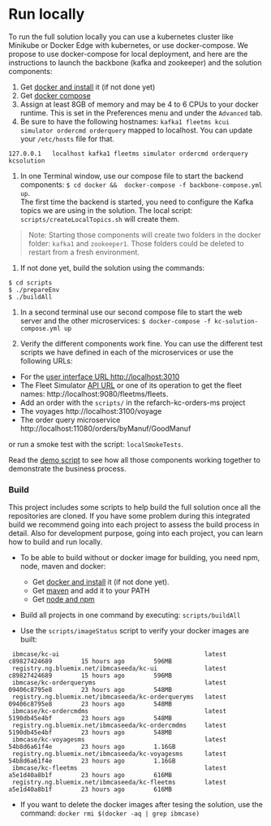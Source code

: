 # Run locally

To run the full solution locally you can use a kubernetes cluster like Minikube or Docker Edge with kubernetes, or use docker-compose. We propose to use docker-compose for local deployment, and here are the instructions to launch the backbone (kafka and zookeeper) and the solution components:

1. Get [docker and install](https://docs.docker.com/install/) it (if not done yet)
1. Get [docker compose](https://docs.docker.com/compose/install/)
1. Assign at least 8GB of memory and may be 4 to 6 CPUs to your docker runtime. This is set in the Preferences menu and under the `Advanced` tab.
1. Be sure to have the following hostnames: `kafka1 fleetms kcui simulator ordercmd orderquery` mapped to localhost. You can update your `/etc/hosts` file for that.
```
127.0.0.1	localhost kafka1 fleetms simulator ordercmd orderquery kcsolution 
```

1. In one Terminal window, use our compose file to start the backend components: `$ cd docker &&  docker-compose -f backbone-compose.yml up`.    
The first time the backend is started, you need to configure the Kafka topics we are using in the solution. The local script: `scripts/createLocalTopics.sh` will create them.
 > Note: Starting those components will create two folders in the docker folder: `kafka1` and `zookeeper1`. Those folders could be deleted to restart from a fresh environment.  
1. If not done yet, build the solution using the commands: 
 
 ```
 $ cd scripts
 $ ./prepareEnv
 $ ./buildAll
 ```

1. In a second terminal use our second compose file to start the web server and the other microservices: `$ docker-compose -f kc-solution-compose.yml up`

1. Verify the different components work fine. You can use the different test scripts we have defined in each of the microservices or use the following URLs:
  * For the [user interface URL http://localhost:3010](http://localhost:3010)
  * The Fleet Simulator [API URL](http://localhost:9080/api/explorer/) or one of its operation to get the fleet names: http://localhost:9080/fleetms/fleets.
  * Add an order with the `scripts/` in the refarch-kc-orders-ms project
  * The voyages http://localhost:3100/voyage
  * The order query microservice http://localhost:11080/orders/byManuf/GoodManuf

or run a smoke test with the script: `localSmokeTests`.

Read the [demo script](../demo/readme.md) to see how all those components working together to demonstrate the business process.

### Build

This project includes some scripts to help build the full solution once all the repositories are cloned. If you have some problem during this integrated build we recommend going into each project to assess the build process in detail. Also for development purpose, going into each project, you can learn how to build and run locally.

* To be able to build without or docker image for building, you need npm, node, maven and docker:
  * Get [docker and install](https://docs.docker.com/install/) it (if not done yet).
  * Get [maven](https://maven.apache.org/install.html) and add it to your PATH
  * Get [node and npm](https://nodejs.org/en/)

* Build all projects in one command by executing: `scripts/buildAll`
* Use the `scripts/imageStatus` script to verify your docker images are built:

```
 ibmcase/kc-ui                                        latest              c89827424689        15 hours ago        596MB  
 registry.ng.bluemix.net/ibmcaseeda/kc-ui             latest              c89827424689        15 hours ago        596MB  
 ibmcase/kc-orderqueryms                              latest              09406c8795e8        23 hours ago        548MB   
 registry.ng.bluemix.net/ibmcaseeda/kc-orderqueryms   latest              09406c8795e8        23 hours ago        548MB   
 ibmcase/kc-ordercmdms                                latest              5190db45e4bf        23 hours ago        548MB   
 registry.ng.bluemix.net/ibmcaseeda/kc-ordercmdms     latest              5190db45e4bf        23 hours ago        548MB   
 ibmcase/kc-voyagesms                                 latest              54b8d6a61f4e        23 hours ago        1.16GB   
 registry.ng.bluemix.net/ibmcaseeda/kc-voyagesms      latest              54b8d6a61f4e        23 hours ago        1.16GB   
 ibmcase/kc-fleetms                                   latest              a5e1d40a8b1f        23 hours ago        616MB   
 registry.ng.bluemix.net/ibmcaseeda/kc-fleetms        latest              a5e1d40a8b1f        23 hours ago        616MB   
```

* If you want to delete the docker images after tesing the solution, use the command:
`docker rmi $(docker -aq | grep ibmcase)`